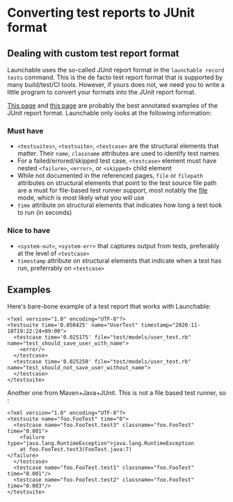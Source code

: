# Converting test reports to JUnit format

## Dealing with custom test report format

Launchable uses the so-called JUnit report format in the `launchable record tests` command. This is the de facto test report format that is supported by many build/test/CI tools. However, if yours does not, we need you to write a little program to convert your formats into the JUnit report format.

[This page](https://llg.cubic.org/docs/junit/) and [this page](https://help.catchsoftware.com/display/ET/JUnit+Format) are probably the best annotated examples of the JUnit report format. Launchable only looks at the following information:

### Must have

* `<testsuites>`, `<testsuite>`, `<testcase>` are the structural elements that matter. Their `name`, `classname` attributes are used to identify test names
* For a failed/errored/skipped test case, `<testcase>` element must have nested `<failure>`, `<error>`, or `<skipped>` child element
* While not documented in the referenced pages, `file` or `filepath` attributes on structural elements that point to the test source file path are a must for file-based test runner support, most notably the [file](convert-to-junit.md) mode, which is most likely what you will use
* `time` attribute on structural elements that indicates how long a test took to run (in seconds)

### Nice to have

* `<system-out>`, `<system-err>` that captures output from tests, preferably at the level of `<testcase>`
* `timestamp` attribute on structural elements that indicate when a test has run, preferrably on `<testcase>`

## Examples

Here's bare-bone example of a test report that works with Launchable:

```markup
<?xml version="1.0" encoding="UTF-8"?>
<testsuite time='0.050425' name="UserTest" timestamp="2020-11-18T19:22:24+09:00">
  <testcase time='0.025175' file="test/models/user_test.rb" name="test_should_save_user_with_name">
    <error/>
  </testcase>
  <testcase time='0.025250' file="test/models/user_test.rb" name="test_should_not_save_user_without_name">
  </testcase>
</testsuite>
```

Another one from Maven+Java+JUnit. This is not a file based test runner, so :

```markup
<?xml version="1.0" encoding="UTF-8"?>
<testsuite name="foo.FooTest" time="0">
  <testcase name="foo.FooTest.test3" classname="foo.FooTest" time="0.001">
    <failure type="java.lang.RuntimeException">java.lang.RuntimeException
    at foo.FooTest.test3(FooTest.java:7)
</failure>
  </testcase>
  <testcase name="foo.FooTest.test1" classname="foo.FooTest" time="0.001"/>
  <testcase name="foo.FooTest.test2" classname="foo.FooTest" time="0.003"/>
</testsuite>
```

